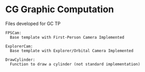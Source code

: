 # CG Graphic Computation

Files developed for GC TP

    FPSCam:
      Base template with First-Person Camera Implemented
      
    ExplorerCam:
      Base template with Explorer/Orbital Camera Implemented
    
    DrawCylinder:
      Function to draw a cylinder (not standard implementation)
